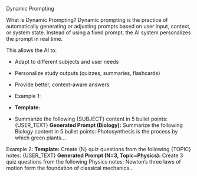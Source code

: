  Dynamic Prompting

 What is Dynamic Prompting?
Dynamic prompting is the practice of automatically generating or adjusting prompts based on user input, context, or system state. Instead of using a fixed prompt, the AI system personalizes the prompt in real time.

This allows the AI to:
- Adapt to different subjects and user needs
- Personalize study outputs (quizzes, summaries, flashcards)
- Provide better, context-aware answers

- Example 1:

- **Template:**
- Summarize the following {SUBJECT} content in 5 bullet points:
{USER_TEXT}
**Generated Prompt (Biology):**
 Summarize the following Biology content in 5 bullet points:
Photosynthesis is the process by which green plants...

Example 2: 
**Template:**
Create {N} quiz questions from the following {TOPIC} notes:
{USER_TEXT}
**Generated Prompt (N=3, Topic=Physics):** 
Create 3 quiz questions from the following Physics notes:
Newton’s three laws of motion form the foundation of classical mechanics...
